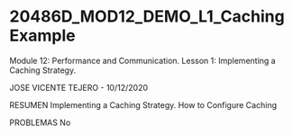 # 20486D_MOD12_DEMO_L1_CachingExample
Module 12: Performance and Communication. Lesson 1: Implementing a Caching Strategy.

JOSE VICENTE TEJERO - 10/12/2020

RESUMEN
Implementing a Caching Strategy. How to Configure Caching

PROBLEMAS
No

